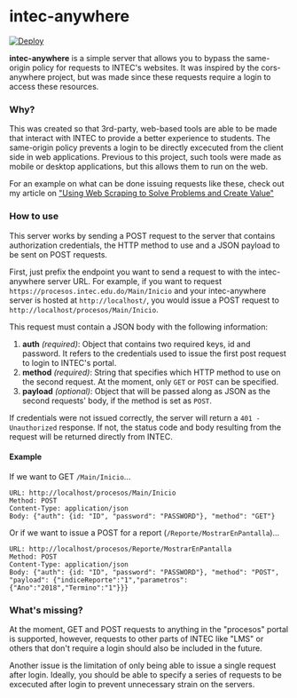 # intec-anywhere
[![Deploy](https://www.herokucdn.com/deploy/button.svg)](https://heroku.com/deploy)

**intec-anywhere** is a simple server that allows you to bypass the same-origin policy for requests to INTEC's websites. It was inspired by the cors-anywhere project, but was made since these requests require a login to access these resources.

### Why?

This was created so that 3rd-party, web-based tools are able to be made that interact with INTEC to provide a better experience to students. The same-origin policy prevents a login to be directly excecuted from the client side in web applications. Previous to this project, such tools were made as mobile or desktop applications, but this allows them to run on the web.

For an example on what can be done issuing requests like these, check out my article on ["Using Web Scraping to Solve Problems and Create Value"](https://medium.com/@pedroslopez/using-web-scraping-to-solve-problems-and-create-value-843763bfbae5)

### How to use

This server works by sending a POST request to the server that contains authorization credentials, the HTTP method to use and a JSON payload to be sent on POST requests.

First, just prefix the endpoint you want to send a request to with the intec-anywhere server URL. For example, if you want to request `https://procesos.intec.edu.do/Main/Inicio` and your intec-anywhere server is hosted at `http://localhost/`, you would issue a POST request to `http://localhost/procesos/Main/Inicio`.

This request must contain a JSON body with the following information:

1. **auth** *(required)*: Object that contains two required keys, id and password. It refers to the credentials used to issue the first post request to login to INTEC's portal.
2. **method** *(required)*: String that specifies which HTTP method to use on the second request. At the moment, only `GET` or `POST` can be specified.
3. **payload** *(optional)*: Object that will be passed along as JSON as the second requests' body, if the method is set as `POST`.

If credentials were not issued correctly, the server will return a `401 - Unauthorized` response. If not, the status code and body resulting from the request will be returned directly from INTEC.

#### Example

If we want to GET `/Main/Inicio`...

```
URL: http://localhost/procesos/Main/Inicio
Method: POST
Content-Type: application/json
Body: {"auth": {id: "ID", "password": "PASSWORD"}, "method": "GET"}
```

Or if we want to issue a POST for a report (`/Reporte/MostrarEnPantalla`)...

```
URL: http://localhost/procesos/Reporte/MostrarEnPantalla
Method: POST
Content-Type: application/json
Body: {"auth": {id: "ID", "password": "PASSWORD"}, "method": "POST", "payload": {"indiceReporte":"1","parametros":{"Ano":"2018","Termino":"1"}}}
```

### What's missing?
At the moment, GET and POST requests to anything in the "procesos" portal is supported, however, requests to other parts of INTEC like "LMS" or others that don't require a login should also be included in the future.

Another issue is the limitation of only being able to issue a single request after login. Ideally, you should be able to specify a series of requests to be excecuted after login to prevent unnecessary strain on the servers.
